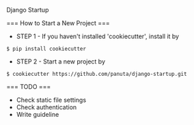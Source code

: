 Django Startup

=== How to Start a New Project ===

* STEP 1 - If you haven't installed 'cookiecutter', install it by

```
$ pip install cookiecutter
```

* STEP 2 - Start a new project by

```
$ cookiecutter https://github.com/panuta/django-startup.git
```




=== TODO ===

* Check static file settings
* Check authentication
* Write guideline
